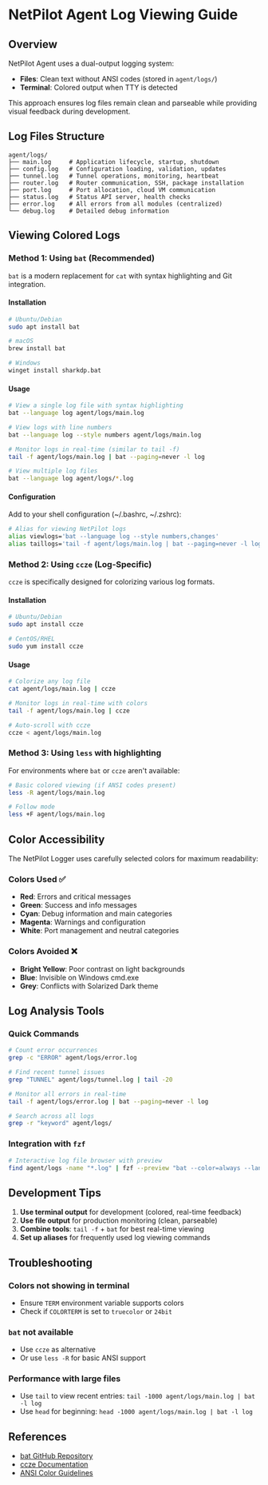 # NetPilot Agent Log Viewing Guide

## Overview

NetPilot Agent uses a dual-output logging system:
- **Files**: Clean text without ANSI codes (stored in `agent/logs/`)
- **Terminal**: Colored output when TTY is detected

This approach ensures log files remain clean and parseable while providing visual feedback during development.

## Log Files Structure

```
agent/logs/
├── main.log     # Application lifecycle, startup, shutdown
├── config.log   # Configuration loading, validation, updates  
├── tunnel.log   # Tunnel operations, monitoring, heartbeat
├── router.log   # Router communication, SSH, package installation
├── port.log     # Port allocation, cloud VM communication
├── status.log   # Status API server, health checks
├── error.log    # All errors from all modules (centralized)
└── debug.log    # Detailed debug information
```

## Viewing Colored Logs

### Method 1: Using `bat` (Recommended)

`bat` is a modern replacement for `cat` with syntax highlighting and Git integration.

#### Installation
```bash
# Ubuntu/Debian
sudo apt install bat

# macOS
brew install bat

# Windows
winget install sharkdp.bat
```

#### Usage
```bash
# View a single log file with syntax highlighting
bat --language log agent/logs/main.log

# View logs with line numbers
bat --language log --style numbers agent/logs/main.log

# Monitor logs in real-time (similar to tail -f)
tail -f agent/logs/main.log | bat --paging=never -l log

# View multiple log files
bat --language log agent/logs/*.log
```

#### Configuration
Add to your shell configuration (~/.bashrc, ~/.zshrc):
```bash
# Alias for viewing NetPilot logs
alias viewlogs='bat --language log --style numbers,changes'
alias taillogs='tail -f agent/logs/main.log | bat --paging=never -l log'
```

### Method 2: Using `ccze` (Log-Specific)

`ccze` is specifically designed for colorizing various log formats.

#### Installation
```bash
# Ubuntu/Debian
sudo apt install ccze

# CentOS/RHEL
sudo yum install ccze
```

#### Usage
```bash
# Colorize any log file
cat agent/logs/main.log | ccze

# Monitor logs in real-time with colors
tail -f agent/logs/main.log | ccze

# Auto-scroll with ccze
ccze < agent/logs/main.log
```

### Method 3: Using `less` with highlighting

For environments where `bat` or `ccze` aren't available:

```bash
# Basic colored viewing (if ANSI codes present)
less -R agent/logs/main.log

# Follow mode
less +F agent/logs/main.log
```

## Color Accessibility

The NetPilot Logger uses carefully selected colors for maximum readability:

### Colors Used ✅
- **Red**: Errors and critical messages
- **Green**: Success and info messages  
- **Cyan**: Debug information and main categories
- **Magenta**: Warnings and configuration
- **White**: Port management and neutral categories

### Colors Avoided ❌
- **Bright Yellow**: Poor contrast on light backgrounds
- **Blue**: Invisible on Windows cmd.exe
- **Grey**: Conflicts with Solarized Dark theme

## Log Analysis Tools

### Quick Commands
```bash
# Count error occurrences
grep -c "ERROR" agent/logs/error.log

# Find recent tunnel issues
grep "TUNNEL" agent/logs/tunnel.log | tail -20

# Monitor all errors in real-time
tail -f agent/logs/error.log | bat --paging=never -l log

# Search across all logs
grep -r "keyword" agent/logs/
```

### Integration with `fzf`
```bash
# Interactive log file browser with preview
find agent/logs -name "*.log" | fzf --preview "bat --color=always --language=log {}"
```

## Development Tips

1. **Use terminal output** for development (colored, real-time feedback)
2. **Use file output** for production monitoring (clean, parseable)
3. **Combine tools**: `tail -f` + `bat` for best real-time viewing
4. **Set up aliases** for frequently used log viewing commands

## Troubleshooting

### Colors not showing in terminal
- Ensure `TERM` environment variable supports colors
- Check if `COLORTERM` is set to `truecolor` or `24bit`

### `bat` not available
- Use `ccze` as alternative
- Or use `less -R` for basic ANSI support

### Performance with large files
- Use `tail` to view recent entries: `tail -1000 agent/logs/main.log | bat -l log`
- Use `head` for beginning: `head -1000 agent/logs/main.log | bat -l log`

## References

- [bat GitHub Repository](https://github.com/sharkdp/bat)
- [ccze Documentation](https://packages.debian.org/stable/ccze)
- [ANSI Color Guidelines](https://no-color.org/) 
